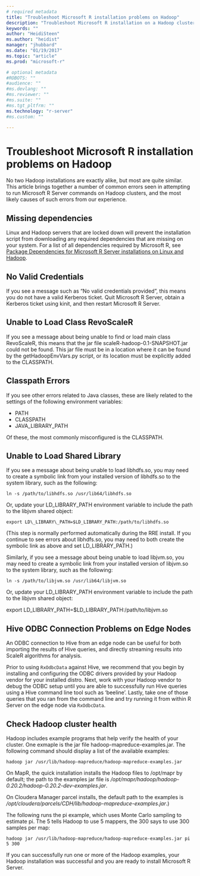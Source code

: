 ```yaml
---
# required metadata
title: "Troubleshoot Microsoft R installation problems on Hadoop"
description: "Troubleshoot Microsoft R installation on a Hadoop cluster."
keywords: ""
author: "HeidiSteen"
ms.author: "heidist"
manager: "jhubbard"
ms.date: "01/19/2017"
ms.topic: "article"
ms.prod: "microsoft-r"

# optional metadata
#ROBOTS: ""
#audience: ""
#ms.devlang: ""
#ms.reviewer: ""
#ms.suite: ""
#ms.tgt_pltfrm: ""
ms.technology: "r-server"
#ms.custom: ""

---
```

# Troubleshoot Microsoft R installation problems on Hadoop

No two Hadoop installations are exactly alike, but most are quite similar. This article brings together a number of common errors seen in attempting to run Microsoft R Server commands on Hadoop clusters, and the most likely causes of such errors from our experience.

## Missing dependencies

Linux and Hadoop servers that are locked down will prevent the installation script from downloading any required dependencies that are missing on your system. For a list of all dependencies required by Microsoft R, see [Package Dependencies for Microsoft R Server installations on Linux and Hadoop](r-server-install-linux-hadoop-packages.md).

## No Valid Credentials

If you see a message such as “No valid credentials provided”, this means you do not have a valid Kerberos ticket. Quit Microsoft R Server, obtain a Kerberos ticket using kinit, and then restart Microsoft R Server.

## Unable to Load Class RevoScaleR

If you see a message about being unable to find or load main class RevoScaleR, this means that the jar file scaleR-hadoop-0.1-SNAPSHOT.jar could not be found. This jar file must be in a location where it can be found by the getHadoopEnvVars.py script, or its location must be explicitly added to the CLASSPATH.

## Classpath Errors

If you see other errors related to Java classes, these are likely related to the settings of the following environment variables:

- PATH
- CLASSPATH
- JAVA\_LIBRARY\_PATH

Of these, the most commonly misconfigured is the CLASSPATH.

## Unable to Load Shared Library

If you see a message about being unable to load libhdfs.so, you may need to create a symbolic link from your installed version of libhdfs.so to the system library, such as the following:

	ln -s /path/to/libhdfs.so /usr/lib64/libhdfs.so

Or, update your LD\_LIBRARY\_PATH environment variable to include the path to the libjvm shared object:

	export LD\_LIBRARY\_PATH=$LD_LIBRARY_PATH:/path/to/libhdfs.so

(This step is normally performed automatically during the RRE install. If you continue to see errors about libhdfs.so, you may need to both create the symbolic link as above and set LD_LIBRARY_PATH.)

Similarly, if you see a message about being unable to load libjvm.so, you may need to create a symbolic link from your installed version of libjvm.so to the system library, such as the following:

	ln -s /path/to/libjvm.so /usr/lib64/libjvm.so

Or, update your LD\_LIBRARY\_PATH environment variable to include the path to the libjvm shared object:

export LD\_LIBRARY\_PATH=$LD\_LIBRARY\_PATH:/path/to/libjvm.so


## Hive ODBC Connection Problems on Edge Nodes

An ODBC connection to Hive from an edge node can be useful for both importing the results of Hive queries, and directly streaming results into ScaleR algorithms for analysis. 

Prior to using `RxOdbcData` against Hive, we recommend that you begin by installing and configuring the ODBC drivers provided by your Hadoop vendor for your installed distro. Next, work with your Hadoop vendor to debug the ODBC setup until you are able to successfully run Hive queries using a Hive command line tool such as ‘beeline’. Lastly, take one of those queries that you ran from the command line and try running it from within R Server on the edge node via `RxOdbcData`.

## Check Hadoop cluster health

Hadoop includes example programs that help verify the health of your cluster. One exmaple is the jar file hadoop-mapreduce-examples.jar. The following command should display a list of the available examples:

	hadoop jar /usr/lib/hadoop-mapreduce/hadoop-mapreduce-examples.jar

On MapR, the quick installation installs the Hadoop files to /opt/mapr by default; the path to the examples jar file is */opt/mapr/hadoop/hadoop-0.20.2/hadoop-0.20.2-dev-examples.jar*. 

On Cloudera Manager parcel installs, the default path to the examples is */opt/cloudera/parcels/CDH/lib/hadoop-mapreduce-examples.jar*.)

The following runs the pi example, which uses Monte Carlo sampling to estimate pi. The 5 tells Hadoop to use 5 mappers, the 300 says to use 300 samples per map:

	hadoop jar /usr/lib/hadoop-mapreduce/hadoop-mapreduce-examples.jar pi 5 300

If you can successfully run one or more of the Hadoop examples, your Hadoop installation was successful and you are ready to install Microsoft R Server.

